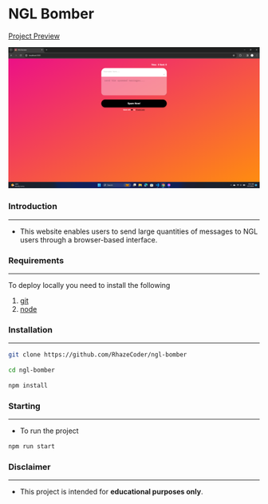 <h1>NGL Bomber</h1>

[Project Preview](https://ngl-bomber.justineagcanas.live/ "Project Preview")

![Preview](./images/preview.png)

### Introduction
------------
 - This website enables users to send large quantities of messages to NGL users through a browser-based interface.

### Requirements
------------
To deploy locally you need to install the following
1. [git](https://git-scm.com/book/en/v2/Getting-Started-Installing-Git "git")
2. [node](https://nodejs.org/en "node")

### Installation
------------
```bash
git clone https://github.com/RhazeCoder/ngl-bomber
```
```bash
cd ngl-bomber
```
```bash
npm install
```

### Starting
------------
- To run the project
```bash
npm run start
```

### Disclaimer
------------
- This project is intended for **educational purposes only**.
